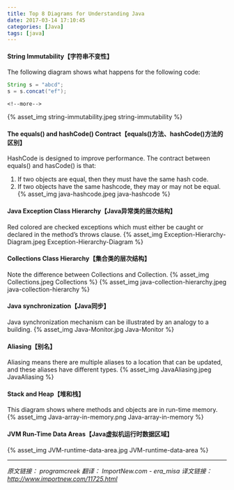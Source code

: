 ```yaml
---
title: Top 8 Diagrams for Understanding Java
date: 2017-03-14 17:10:45
categories: [Java]
tags: [java]
---
```


#### String Immutability【字符串不变性】
The following diagram shows what happens for the following code:
```java
String s = "abcd";
s = s.concat("ef");
```
    <!--more-->

{% asset_img string-immutability.jpeg string-immutability %}

#### The equals() and hashCode() Contract【equals()方法、hashCode()方法的区别】
HashCode is designed to improve performance. The contract between equals() and hasCode() is that:
1. If two objects are equal, then they must have the same hash code.
2. If two objects have the same hashcode, they may or may not be equal.
{% asset_img java-hashcode.jpeg java-hashcode %}

#### Java Exception Class Hierarchy【Java异常类的层次结构】
Red colored are checked exceptions which must either be caught or declared in the method’s throws clause.
{% asset_img Exception-Hierarchy-Diagram.jpeg Exception-Hierarchy-Diagram %}

#### Collections Class Hierarchy【集合类的层次结构】
Note the difference between Collections and Collection.
{% asset_img Collections.jpeg Collections %}
{% asset_img java-collection-hierarchy.jpeg java-collection-hierarchy %}

#### Java synchronization【Java同步】
Java synchronization mechanism can be illustrated by an analogy to a building.
{% asset_img Java-Monitor.jpg Java-Monitor %}

#### Aliasing【别名】
Aliasing means there are multiple aliases to a location that can be updated, and these aliases have different types.
{% asset_img JavaAliasing.jpeg JavaAliasing %}

#### Stack and Heap【堆和栈】
This diagram shows where methods and objects are in run-time memory.
{% asset_img Java-array-in-memory.png Java-array-in-memory %}

#### JVM Run-Time Data Areas【Java虚拟机运行时数据区域】
{% asset_img JVM-runtime-data-area.jpg JVM-runtime-data-area %}

***

*原文链接： programcreek 翻译： ImportNew.com - era_misa*
*译文链接： http://www.importnew.com/11725.html*
